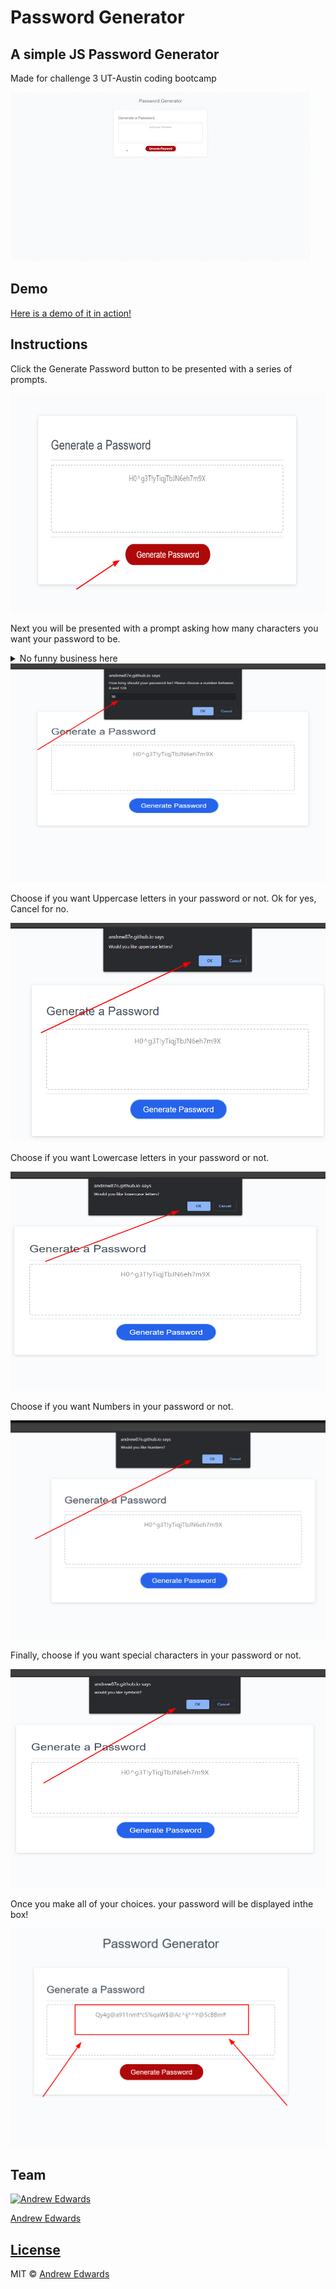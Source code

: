 # Password Generator
 ## A simple JS Password Generator
 Made for challenge 3 UT-Austin coding bootcamp

![Password-Generator](https://github.com/Andrew87E/Password-Generator/blob/main/assets/images/Password_Generator_.gif?raw=true "How to use gif")

## Demo

[Here is a demo of it in action!](https://andrew87e.github.io/Password-Generator/) 

## Instructions

Click the Generate Password button to be presented with a series of prompts. 

<img src="https://github.com/Andrew87E/Password-Generator/blob/main/assets/images/2022-06-24_22-36.png?raw=true" width=650 height=350 alt="Generate Password Button">

Next you will be presented with a prompt asking how many characters you want your password to be. 
<details>
    <summary>No funny business here</summary>
    <br>
    The generator will stop here and alert if a valid number is not entered. &nbsp;   &nbsp;   &nbsp;   &nbsp;   &nbsp; &nbsp;   &nbsp;   &nbsp;   &nbsp;   &nbsp; &nbsp;   &nbsp;   &nbsp;   &nbsp;   &nbsp;  The generator will also alert the user if they have not selected any values!
    <br>
        <img src="https://github.com/Andrew87E/Password-Generator/blob/main/assets/images/2022-06-24_23-07.png?raw=true" width=450 height=350 align="left" alt="Happens when no valid number entred">
        <img src="https://github.com/Andrew87E/Password-Generator/blob/main/assets/images/2022-06-24_23-08.png?raw=true" width=450 height=350 align="right" alt="What happens when no characters are selected">
    </details>

<img src="https://github.com/Andrew87E/Password-Generator/blob/main/assets/images/2022-06-24_22-37.png?raw=true" width=650 height=350 alt="Enter 8-128 characters">

Choose if you want Uppercase letters in your password or not. Ok for yes, Cancel for no.

<img src="https://github.com/Andrew87E/Password-Generator/blob/main/assets/images/2022-06-24_22-37_1.png?raw=true" width=650 height=350 alt="Choose Lowercase letters or no">

Choose if you want Lowercase letters in your password or not.

<img src="https://github.com/Andrew87E/Password-Generator/blob/main/assets/images/2022-06-24_22-37_2.png?raw=true" width=650 height=350 alt="Choose Uppercase letters or no">

Choose if you want Numbers in your password or not. 

<img src="https://github.com/Andrew87E/Password-Generator/blob/main/assets/images/2022-06-24_22-38.png?raw=true" width=650 height=350 alt="Choose Numbers or no">

Finally, choose if you want special characters in your password or not. 

<img src="https://github.com/Andrew87E/Password-Generator/blob/main/assets/images/2022-06-24_22-38_1.png?raw=true" width=650 height=350 alt="Choose Special Characters or no">

Once you make all of your choices. your password will be displayed inthe box!

<img src="https://github.com/Andrew87E/Password-Generator/blob/main/assets/images/2022-06-24_22-38_2.png?raw=true" width=650 height=350 alt="Check the box for your new Password!">

## Team

[![Andrew Edwards](https://avatars.githubusercontent.com/u/106359255?size=100)](https://github.com/andrew87e)

[Andrew Edwards](https://github.com/andrew87e) 

## [License](https://github.com/Andrew87E/Horiseon-Marketing/blob/main/LICENSE)
 

MIT © [Andrew Edwards](https://github.com/andrew87e)
